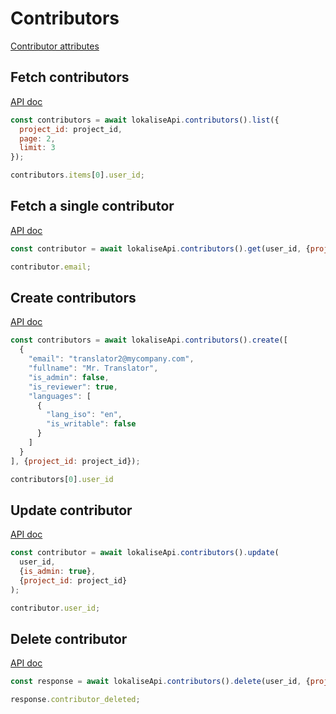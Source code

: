 # Contributors

[Contributor attributes](https://developers.lokalise.com/reference/contributor-object)

## Fetch contributors

[API doc](https://developers.lokalise.com/reference/list-all-contributors)

```js
const contributors = await lokaliseApi.contributors().list({
  project_id: project_id,
  page: 2,
  limit: 3
});

contributors.items[0].user_id;
```

## Fetch a single contributor

[API doc](https://developers.lokalise.com/reference/retrieve-a-contributor)

```js
const contributor = await lokaliseApi.contributors().get(user_id, {project_id: project_id});

contributor.email;
```

## Create contributors

[API doc](https://developers.lokalise.com/reference/create-contributors)

```js
const contributors = await lokaliseApi.contributors().create([
  {
    "email": "translator2@mycompany.com",
    "fullname": "Mr. Translator",
    "is_admin": false,
    "is_reviewer": true,
    "languages": [
      {
        "lang_iso": "en",
        "is_writable": false
      }
    ]
  }
], {project_id: project_id});

contributors[0].user_id
```

## Update contributor

[API doc](https://developers.lokalise.com/reference/update-a-contributor)

```js
const contributor = await lokaliseApi.contributors().update(
  user_id,
  {is_admin: true},
  {project_id: project_id}
);

contributor.user_id;
```

## Delete contributor

[API doc](https://developers.lokalise.com/reference/delete-a-contributor)

```js
const response = await lokaliseApi.contributors().delete(user_id, {project_id: project_id});

response.contributor_deleted;
```
